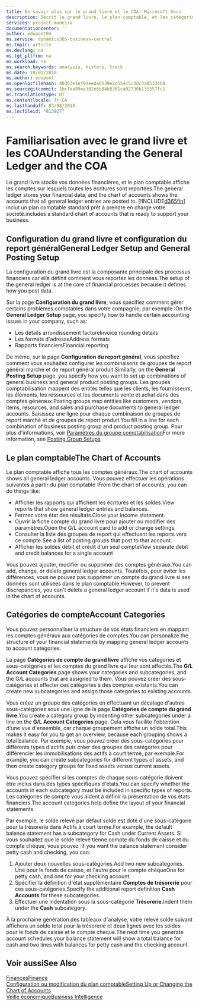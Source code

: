 ```yaml
---
title: En savoir plus sur le grand livre et le COA| Microsoft Docs
description: Décrit le grand livre, le plan comptable, et les catégories de compte.
services: project-madeira
documentationcenter: ''
author: edupont04
ms.service: dynamics365-business-central
ms.topic: article
ms.devlang: na
ms.tgt_pltfrm: na
ms.workload: na
ms.search.keywords: analysis, history, track
ms.date: 10/01/2018
ms.author: edupont
ms.openlocfilehash: 40363e1ef9deeda6b39e2d554c5c3dc3a85334b8
ms.sourcegitcommit: 1bcfaa99ea302e6b84b8361ca02730b135557fc1
ms.translationtype: HT
ms.contentlocale: fr-CA
ms.lasthandoff: 03/08/2019
ms.locfileid: "813927"
---
```

# <a name="understanding-the-general-ledger-and-the-coa"></a><span data-ttu-id="ed35b-103">Familiarisation avec le grand livre et les COA</span><span class="sxs-lookup"><span data-stu-id="ed35b-103">Understanding the General Ledger and the COA</span></span>
<span data-ttu-id="ed35b-104">Le grand livre stocke vos données financières, et le plan comptable affiche les comptes sur lesquels toutes les écritures sont reportées.</span><span class="sxs-lookup"><span data-stu-id="ed35b-104">The general ledger stores your financial data, and the chart of accounts shows the accounts that all general ledger entries are posted to.</span></span> [!INCLUDE[d365fin](includes/d365fin_md.md)] <span data-ttu-id="ed35b-105">inclut un plan comptable standard prêt à prendre en charge votre société.</span><span class="sxs-lookup"><span data-stu-id="ed35b-105">includes a standard chart of accounts that is ready to support your business.</span></span>

## <a name="general-ledger-setup-and-general-posting-setup"></a><span data-ttu-id="ed35b-106">Configuration du grand livre et configuration du report général</span><span class="sxs-lookup"><span data-stu-id="ed35b-106">General Ledger Setup and General Posting Setup</span></span>
<span data-ttu-id="ed35b-107">La configuration du grand livre est la composante principale des processus financiers car elle définit comment vous reportez les données.</span><span class="sxs-lookup"><span data-stu-id="ed35b-107">The setup of the general ledger is at the core of financial processes because it defines how you post data.</span></span>  

<span data-ttu-id="ed35b-108">Sur la page **Configuration du grand livre**, vous spécifiez comment gérer certains problèmes comptables dans votre compagnie, par exemple :</span><span class="sxs-lookup"><span data-stu-id="ed35b-108">On the **General Ledger Setup** page, you specify how to handle certain accounting issues in your company, such as:</span></span>  

* <span data-ttu-id="ed35b-109">Les détails arrondissement facture</span><span class="sxs-lookup"><span data-stu-id="ed35b-109">Invoice rounding details</span></span>  
* <span data-ttu-id="ed35b-110">Les formats d'adresse</span><span class="sxs-lookup"><span data-stu-id="ed35b-110">Address formats</span></span>  
* <span data-ttu-id="ed35b-111">Rapports financiers</span><span class="sxs-lookup"><span data-stu-id="ed35b-111">Financial reporting</span></span>  

<span data-ttu-id="ed35b-112">De même, sur la page **Configuration du report général**, vous spécifiez comment vous souhaitez configurer les combinaisons de groupes de report général marché et de report général produit.</span><span class="sxs-lookup"><span data-stu-id="ed35b-112">Similarly, on the **General Posting Setup** page, you specify how you want to set up combinations of general business and general product posting groups.</span></span> <span data-ttu-id="ed35b-113">Les groupes comptabilisation mappent des entités telles que les clients, les fournisseurs, les éléments, les ressources et les documents vente et achat dans des comptes généraux.</span><span class="sxs-lookup"><span data-stu-id="ed35b-113">Posting groups map entities like customers, vendors, items, resources, and sales and purchase documents to general ledger accounts.</span></span> <span data-ttu-id="ed35b-114">Saisissez une ligne pour chaque combinaison de groupes de report marché et de groupes de report produit.</span><span class="sxs-lookup"><span data-stu-id="ed35b-114">You fill in a line for each combination of business posting group and product posting group.</span></span> <span data-ttu-id="ed35b-115">Pour plus d'informations, voir [Paramètres du groupe comptabilisation](finance-posting-groups.md)</span><span class="sxs-lookup"><span data-stu-id="ed35b-115">For more information, see [Posting Group Setups](finance-posting-groups.md)</span></span>  

## <a name="the-chart-of-accounts"></a><span data-ttu-id="ed35b-116">Le plan comptable</span><span class="sxs-lookup"><span data-stu-id="ed35b-116">The Chart of Accounts</span></span>
<span data-ttu-id="ed35b-117">Le plan comptable affiche tous les comptes généraux.</span><span class="sxs-lookup"><span data-stu-id="ed35b-117">The chart of accounts shows all general ledger accounts.</span></span> <span data-ttu-id="ed35b-118">Vous pouvez effectuer les opérations suivantes à partir du plan comptable :</span><span class="sxs-lookup"><span data-stu-id="ed35b-118">From the chart of accounts, you can do things like:</span></span>  

* <span data-ttu-id="ed35b-119">Afficher les rapports qui affichent les écritures et les soldes.</span><span class="sxs-lookup"><span data-stu-id="ed35b-119">View reports that show general ledger entries and balances.</span></span>  
* <span data-ttu-id="ed35b-120">Fermez votre état des résultats.</span><span class="sxs-lookup"><span data-stu-id="ed35b-120">Close your income statement.</span></span>  
* <span data-ttu-id="ed35b-121">Ouvrir la fiche compte du grand livre pour ajouter ou modifier des paramètres.</span><span class="sxs-lookup"><span data-stu-id="ed35b-121">Open the G/L account card to add or change settings.</span></span>  
* <span data-ttu-id="ed35b-122">Consulter la liste des groupes de report qui effectuent les reports vers ce compte.</span><span class="sxs-lookup"><span data-stu-id="ed35b-122">See a list of posting groups that post to that account.</span></span>
* <span data-ttu-id="ed35b-123">Afficher les soldes débit et crédit d'un seul compte</span><span class="sxs-lookup"><span data-stu-id="ed35b-123">View separate debit and credit balances for a single account</span></span>  

<span data-ttu-id="ed35b-124">Vous pouvez ajouter, modifier ou supprimer des comptes généraux.</span><span class="sxs-lookup"><span data-stu-id="ed35b-124">You can add, change, or delete general ledger accounts.</span></span> <span data-ttu-id="ed35b-125">Toutefois, pour éviter les différences, vous ne pouvez pas supprimer un compte du grand livre si ses données sont utilisées dans le plan comptable.</span><span class="sxs-lookup"><span data-stu-id="ed35b-125">However, to prevent discrepancies, you can't delete a general ledger account if it's data is used in the chart of accounts.</span></span>  

## <a name="account-categories"></a><span data-ttu-id="ed35b-126">Catégories de compte</span><span class="sxs-lookup"><span data-stu-id="ed35b-126">Account Categories</span></span>
<span data-ttu-id="ed35b-127">Vous pouvez personnaliser la structure de vos états financiers en mappant les comptes généraux aux catégories de comptes.</span><span class="sxs-lookup"><span data-stu-id="ed35b-127">You can personalize the structure of your financial statements by mapping general ledger accounts to account categories.</span></span>  

<span data-ttu-id="ed35b-128">La page **Catégories de compte du grand livre** affiche vos catégories et sous-catégories et les comptes du grand livre qui leur sont affectés.</span><span class="sxs-lookup"><span data-stu-id="ed35b-128">The **G/L Account Categories** page shows your categories and subcategories, and the G/L accounts that are assigned to them.</span></span> <span data-ttu-id="ed35b-129">Vous pouvez créer des sous-catégories et affecter ces catégories à des comptes existants.</span><span class="sxs-lookup"><span data-stu-id="ed35b-129">You can create new subcategories and assign those categories to existing accounts.</span></span>  

<span data-ttu-id="ed35b-130">Vous créez un groupe des catégories en effectuant un décalage d'autres sous-catégories sous une ligne de la page **Catégories de compte du grand livre**.</span><span class="sxs-lookup"><span data-stu-id="ed35b-130">You create a category group by indenting other subcategories under a line on the **G/L Account Categories** page.</span></span> <span data-ttu-id="ed35b-131">Cela vous facilite l'obtention d'une vue d'ensemble, car chaque groupement affiche un solde total.</span><span class="sxs-lookup"><span data-stu-id="ed35b-131">This makes it easy for you to get an overview, because each grouping shows a total balance.</span></span> <span data-ttu-id="ed35b-132">Par exemple, vous pouvez créer des sous-catégories pour différents types d'actifs puis créer des groupes des catégories pour différencier les immobilisations des actifs à court terme, par exemple.</span><span class="sxs-lookup"><span data-stu-id="ed35b-132">For example, you can create subcategories for different types of assets, and then create category groups for fixed assets versus current assets.</span></span>  

<span data-ttu-id="ed35b-133">Vous pouvez spécifier si les comptes de chaque sous-catégorie doivent être inclus dans des types spécifiques d'états.</span><span class="sxs-lookup"><span data-stu-id="ed35b-133">You can specify whether the accounts in each subcategory must be included in specific types of reports.</span></span> <span data-ttu-id="ed35b-134">Les catégories de compte vous aident à définir la présentation de vos états financiers.</span><span class="sxs-lookup"><span data-stu-id="ed35b-134">The account categories help define the layout of your financial statements.</span></span>  

<span data-ttu-id="ed35b-135">Par exemple, le solde relevé par défaut solde est doté d'une sous-catégorie pour la trésorerie dans Actifs à court terme.</span><span class="sxs-lookup"><span data-stu-id="ed35b-135">For example, the default balance statement has a subcategory for Cash under Current Assets.</span></span> <span data-ttu-id="ed35b-136">Si vous souhaitez que le solde relevé tienne compte du fonds de caisse et du compte chèque, vous pouvez :</span><span class="sxs-lookup"><span data-stu-id="ed35b-136">If you want the balance statement consider petty cash and checking, you can:</span></span>  

1. <span data-ttu-id="ed35b-137">Ajouter deux nouvelles sous-catégories.</span><span class="sxs-lookup"><span data-stu-id="ed35b-137">Add two new subcategories.</span></span> <span data-ttu-id="ed35b-138">Une pour le fonds de caisse, et l'autre pour le compte chèque</span><span class="sxs-lookup"><span data-stu-id="ed35b-138">One for petty cash, and one for your checking account.</span></span>  
2. <span data-ttu-id="ed35b-139">Spécifier la définition d'état supplémentaire **Comptes de trésorerie** pour ces sous-catégories.</span><span class="sxs-lookup"><span data-stu-id="ed35b-139">Specify the additional report definition **Cash Accounts** for these subcategories.</span></span>  
3. <span data-ttu-id="ed35b-140">Effectuer une indentation sous la sous-catégorie **Trésorerie**.</span><span class="sxs-lookup"><span data-stu-id="ed35b-140">Indent them under the **Cash** subcategory.</span></span>  

<span data-ttu-id="ed35b-141">À la prochaine génération des tableaux d'analyse, votre relevé solde suivant affichera un solde total pour la trésorerie et deux lignes avec les soldes pour le fonds de caisse et le compte chèque.</span><span class="sxs-lookup"><span data-stu-id="ed35b-141">The next time you generate account schedules your balance statement will show a total balance for cash and two lines with balances for petty cash and the checking account.</span></span>  

## <a name="see-also"></a><span data-ttu-id="ed35b-142">Voir aussi</span><span class="sxs-lookup"><span data-stu-id="ed35b-142">See Also</span></span>
[<span data-ttu-id="ed35b-143">Finances</span><span class="sxs-lookup"><span data-stu-id="ed35b-143">Finance</span></span>](finance.md)  
[<span data-ttu-id="ed35b-144">Configuration ou modification du plan comptable</span><span class="sxs-lookup"><span data-stu-id="ed35b-144">Setting Up or Changing the Chart of Accounts</span></span>](finance-setup-chart-accounts.md)  
[<span data-ttu-id="ed35b-145">Veille économique</span><span class="sxs-lookup"><span data-stu-id="ed35b-145">Business Intelligence</span></span>](bi.md)  
